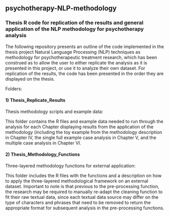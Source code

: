 ## psychotherapy-NLP-methodology

### Thesis R code for replication of the results and general application of the NLP methodology for psychotherapy analysis

The following repository presents an outline of the code implemented in the thesis project Natural Language Processing (NLP) techniques as methodology for psychotherapeutic treatment research, which has been construed as to allow the user to either replicate the analysis as it is presented in this project, or use it to analyze their own dataset. For replication of the results, the code has been presented in the order they are displayed on the thesis.

Folders:
#### 1) Thesis_Replicate_Results
Thesis methodology scripts and example data:

This folder contains the R files and example data needed to run through the analysis for each Chapter displaying results from the application of the methodology (including the toy example from the methodology description in Chapter IV, the single full example case analysis in Chapter V, and the multiple case analysis in Chapter VI.


#### 2) Thesis_Methodology_Functions
Three-layered methodology functions for external application:

This folder includes the R files with the functions and a description on how to apply the three-layered methodological framework on an external dataset. Important to note is that previous to the pre-processing function, the research may be required to manually re-adapt the cleaning function to fit their raw textual data, since each textual data source may differ on the type of characters and phrases that need to be removed to return the appropriate format for subsequent analysis in the pre-processing functions.
